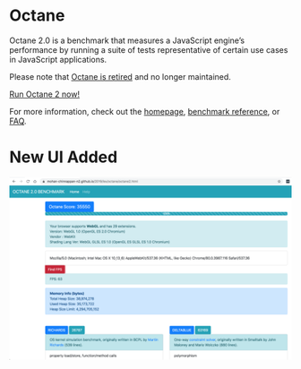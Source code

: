 # Octane

Octane 2.0 is a benchmark that measures a JavaScript engine’s performance by running a suite of tests representative of certain use cases in JavaScript applications.

Please note that [Octane is retired](https://v8project.blogspot.com/2017/04/retiring-octane.html) and no longer maintained.

[Run Octane 2 now!](http://chromium.github.io/octane/)

For more information, check out the [homepage](https://developers.google.com/octane/), [benchmark reference](https://developers.google.com/octane/benchmark), or [FAQ](https://developers.google.com/octane/faq).

# New UI Added
![new UI](img/macOS-1.png)
